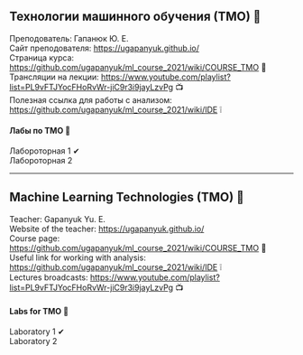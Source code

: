 ## Технологии машинного обучения (ТМО) 📝   
Преподователь: Гапанюк Ю. Е.  
Сайт преподователя: https://ugapanyuk.github.io/    
Страница курса: https://github.com/ugapanyuk/ml_course_2021/wiki/COURSE_TMO  📢  
Трансляции на лекции: https://www.youtube.com/playlist?list=PL9vFTJYocFHoRvWr-jiC9r3i9jayLzvPg  📺  
Полезная ссылка для работы с анализом: https://github.com/ugapanyuk/ml_course_2021/wiki/IDE ❕  
  
#### Лабы по ТМО 🤳   
Лабороторная 1 ✔     
Лабороторная 2    

-------------------------------------------------------------------------  
## Machine Learning Technologies (TMO) 📝  
Teacher: Gapanyuk Yu. E.  
Website of the teacher: https://ugapanyuk.github.io/    
Course page: https://github.com/ugapanyuk/ml_course_2021/wiki/COURSE_TMO 📢    
Useful link for working with analysis: https://github.com/ugapanyuk/ml_course_2021/wiki/IDE  ❕  
Lectures broadcasts: https://www.youtube.com/playlist?list=PL9vFTJYocFHoRvWr-jiC9r3i9jayLzvPg  📺    

#### Labs for ТМО 🤳  
Laboratory 1 ✔  
Laboratory 2    
